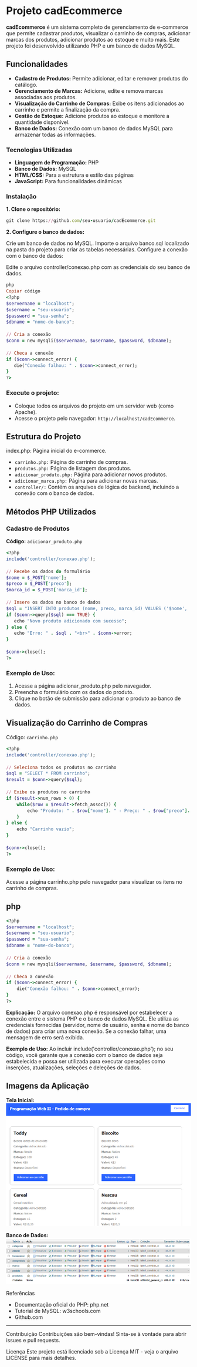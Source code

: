 # Projeto cadEcommerce

**cadEcommerce** é um sistema completo de gerenciamento de e-commerce que permite cadastrar produtos, visualizar o carrinho de compras, adicionar marcas dos produtos, adicionar produtos ao estoque e muito mais. Este projeto foi desenvolvido utilizando PHP e um banco de dados MySQL.

## Funcionalidades
* **Cadastro de Produtos:** Permite adicionar, editar e remover produtos do catálogo.
* **Gerenciamento de Marcas:** Adicione, edite e remova marcas associadas aos produtos.
* **Visualização do Carrinho de Compras:** Exibe os itens adicionados ao carrinho e permite a finalização da compra.
* **Gestão de Estoque:** Adicione produtos ao estoque e monitore a quantidade disponível.
* **Banco de Dados:** Conexão com um banco de dados MySQL para armazenar todas as informações.

### Tecnologias Utilizadas
* **Linguagem de Programação:** PHP
* **Banco de Dados:** MySQL
* **HTML/CSS:** Para a estrutura e estilo das páginas
* **JavaScript:** Para funcionalidades dinâmicas

### Instalação
**1. Clone o repositório:**

 ```ruby
git clone https://github.com/seu-usuario/cadEcommerce.git
 ```
**2. Configure o banco de dados:**

Crie um banco de dados no MySQL.
Importe o arquivo banco.sql localizado na pasta do projeto para criar as tabelas necessárias.
Configure a conexão com o banco de dados:

Edite o arquivo controller/conexao.php com as credenciais do seu banco de dados.
 ```ruby
php
Copiar código
<?php
$servername = "localhost";
$username = "seu-usuario";
$password = "sua-senha";
$dbname = "nome-do-banco";

// Cria a conexão
$conn = new mysqli($servername, $username, $password, $dbname);

// Checa a conexão
if ($conn->connect_error) {
    die("Conexão falhou: " . $conn->connect_error);
}
?>
 ```
### Execute o projeto:

* Coloque todos os arquivos do projeto em um servidor web (como Apache).
* Acesse o projeto pelo navegador: `http://localhost/cadEcommerce`.

## Estrutura do Projeto
index.php: Página inicial do e-commerce.
* `carrinho.php:` Página do carrinho de compras.
* `produtos.php:` Página de listagem dos produtos.
* `adicionar_produto.php:` Página para adicionar novos produtos.
* `adicionar_marca.php:` Página para adicionar novas marcas.
* `controller/:` Contém os arquivos de lógica do backend, incluindo a conexão com o banco de dados.

## Métodos PHP Utilizados
### Cadastro de Produtos
**Código:** `adicionar_produto.php`
 ```ruby
<?php
include('controller/conexao.php');

// Recebe os dados do formulário
$nome = $_POST['nome'];
$preco = $_POST['preco'];
$marca_id = $_POST['marca_id'];

// Insere os dados no banco de dados
$sql = "INSERT INTO produtos (nome, preco, marca_id) VALUES ('$nome', '$preco', '$marca_id')";
if ($conn->query($sql) === TRUE) {
    echo "Novo produto adicionado com sucesso";
} else {
    echo "Erro: " . $sql . "<br>" . $conn->error;
}

$conn->close();
?>
```
### Exemplo de Uso:
1. Acesse a página adicionar_produto.php pelo navegador.
2. Preencha o formulário com os dados do produto.
3. Clique no botão de submissão para adicionar o produto ao banco de dados.

## Visualização do Carrinho de Compras
Código: `carrinho.php`

```ruby
<?php
include('controller/conexao.php');

// Seleciona todos os produtos no carrinho
$sql = "SELECT * FROM carrinho";
$result = $conn->query($sql);

// Exibe os produtos no carrinho
if ($result->num_rows > 0) {
    while($row = $result->fetch_assoc()) {
        echo "Produto: " . $row["nome"]. " - Preço: " . $row["preco"]. "<br>";
    }
} else {
    echo "Carrinho vazio";
}

$conn->close();
?>
```
### Exemplo de Uso:
Acesse a página carrinho.php pelo navegador para visualizar os itens no carrinho de compras.

## php
``` ruby
<?php
$servername = "localhost";
$username = "seu-usuario";
$password = "sua-senha";
$dbname = "nome-do-banco";

// Cria a conexão
$conn = new mysqli($servername, $username, $password, $dbname);

// Checa a conexão
if ($conn->connect_error) {
    die("Conexão falhou: " . $conn->connect_error);
}
?>
```

**Explicação:** O arquivo conexao.php é responsável por estabelecer a conexão entre o sistema PHP e o banco de dados MySQL. Ele utiliza as credenciais fornecidas (servidor, nome de usuário, senha e nome do banco de dados) para criar uma nova conexão. Se a conexão falhar, uma mensagem de erro será exibida.

**Exemplo de Uso:** Ao incluir include('controller/conexao.php'); no seu código, você garante que a conexão com o banco de dados seja estabelecida e possa ser utilizada para executar operações como inserções, atualizações, seleções e deleções de dados.

## Imagens da Aplicação
**Tela Inicial:**
![imagem](./img/home.png)

**Banco de Dados:**
![imagem](./img/banco-dados.png)

Referências
* Documentação oficial do PHP: php.net
* Tutorial de MySQL: w3schools.com
* Github.com

---

Contribuição
Contribuições são bem-vindas! Sinta-se à vontade para abrir issues e pull requests.

Licença
Este projeto está licenciado sob a Licença MIT - veja o arquivo LICENSE para mais detalhes.
